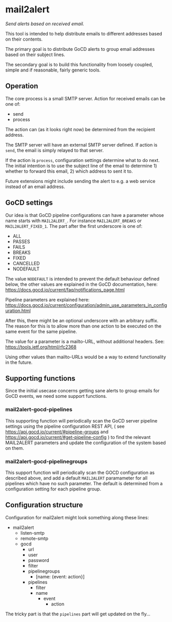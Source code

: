 # mail2alert
_Send alerts based on received email._

This tool is intended to help distribute emails to
different addresses based on their contents.

The primary goal is to distribute GoCD alerts to
group email addresses based on their subject lines.

The secondary goal is to build this functionality
from loosely coupled, simple and if reasonable, fairly
generic tools.

## Operation

The core process is a small SMTP server. Action for received
emails can be one of:
  - send
  - process

The action can (as it looks right now) be determined from
the recipient address.

The SMTP server will have an external SMTP server defined.
If action is `send`, the email is simply relayed to that
server.

If the action is `process`, configuration settings determine
what to do next. The initial intention is to use the subject
line of the email to determine 1) whether to forward this
email, 2) which address to sent it to.

Future extensions might include sending the alert to e.g.
a web service instead of an email address.

## GoCD settings

Our idea is that GoCD pipeline configurations can have a
parameter whose name starts with `MAIL2ALERT_`. For instance
`MAIL2ALERT_BREAKS` or `MAIL2ALERT_FIXED_1`. The part after
the first underscore is one of:

  - ALL
  - PASSES
  - FAILS
  - BREAKS
  - FIXED
  - CANCELLED
  - NODEFAULT

The value `NODEFAULT` is intended to prevent the default
behaviour defined below, the other values are explained 
in the GoCD documentation, here:
https://docs.gocd.io/current/faq/notifications_page.html

Pipeline parameters are explained here:
https://docs.gocd.io/current/configuration/admin_use_parameters_in_configuration.html

After this, there might be an optional underscore with an
arbitrary suffix. The reason for this is to allow more than
one action to be executed on the same event for the same pipeline.

The value for a parameter is a mailto-URL, without additional headers.
See: https://tools.ietf.org/html/rfc2368

Using other values than mailto-URLs would be a way to extend functionality
in the future.

## Supporting functions

Since the initial usecase concerns getting sane alerts to
group emails for GoCD events, we need some support functions.

### mail2alert-gocd-pipelines

This supporting function will periodically scan the GoCD server pipeline 
settings using the pipeline configuration REST API, ( see
https://api.gocd.io/current/#pipeline-groups and
https://api.gocd.io/current/#get-pipeline-config )
to find the relevant MAIL2ALERT parameters and update the configuration
of the system based on them.

### mail2alert-gocd-pipelinegroups

This support function will periodically scan the GOCD configuration
as described above, and add a default `MAIL2ALERT` paramameter for
all pipelines which have no such parameter. The default is determined
from a configuration setting for each pipeline group.

## Configuration structure

Configuration for mail2alert might look something along these lines:

 - mail2alert
   - listen-smtp
   - remote-smtp
   - gocd
     - url
     - user
     - password
     - filter
     - pipelinegroups
       - [name: {event: action}]
     - pipelines
       - filter
       - name
         - event
           - action

The tricky part is that the `pipelines` part will get updated on the fly...
